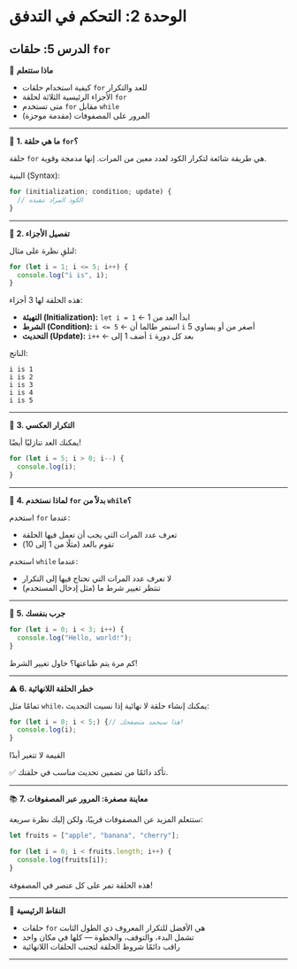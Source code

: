 # الوحدة 2: التحكم في التدفق

## الدرس 5: حلقات `for`

🧠 **ماذا ستتعلم**
*	كيفية استخدام حلقات `for` للعد والتكرار
*	الأجزاء الرئيسية الثلاثة لحلقة `for`
*	متى تستخدم `for` مقابل `while`
*	المرور على المصفوفات (مقدمة موجزة)

---

🔁 **1. ما هي حلقة `for`؟**

حلقة `for` هي طريقة شائعة لتكرار الكود لعدد معين من المرات. إنها مدمجة وقوية.

البنية (Syntax):
```javascript
for (initialization; condition; update) {
  // الكود المراد تنفيذه
}
```

---

👀 **2. تفصيل الأجزاء**

لنلقِ نظرة على مثال:
```javascript
for (let i = 1; i <= 5; i++) {
  console.log("i is", i);
}
```

هذه الحلقة لها 3 أجزاء:
*	**التهيئة (Initialization):** `let i = 1` ← ابدأ العد من 1
*	**الشرط (Condition):** `i <= 5` ← استمر طالما أن `i` أصغر من أو يساوي 5
*	**التحديث (Update):** `i++` ← أضف 1 إلى `i` بعد كل دورة

الناتج:
```
i is 1
i is 2
i is 3
i is 4
i is 5
```

---

🔄 **3. التكرار العكسي**

يمكنك العد تنازليًا أيضًا!
```javascript
for (let i = 5; i > 0; i--) {
  console.log(i);
}
```

---

🧠 **4. لماذا نستخدم `for` بدلاً من `while`؟**

استخدم `for` عندما:
*	تعرف عدد المرات التي يجب أن تعمل فيها الحلقة
*	تقوم بالعد (مثلًا من 1 إلى 10)

استخدم `while` عندما:
*	لا تعرف عدد المرات التي تحتاج فيها إلى التكرار
*	تنتظر تغيير شرط ما (مثل إدخال المستخدم)

---

🧪 **5. جرب بنفسك**
```javascript
for (let i = 0; i < 3; i++) {
  console.log("Hello, world!");
}
```
كم مرة يتم طباعتها؟ حاول تغيير الشرط!

---

⚠️ **6. خطر الحلقة اللانهائية**

تمامًا مثل `while`، يمكنك إنشاء حلقة لا نهائية إذا نسيت التحديث:
```javascript
for (let i = 0; i < 5;) {// هذا سيجمد متصفحك!
  console.log(i); 
}
```
 القيمة لا تتغير أبدًا

✅ تأكد دائمًا من تضمين تحديث مناسب في حلقتك.

---

📚 **7. معاينة مصغرة: المرور عبر المصفوفات**

ستتعلم المزيد عن المصفوفات قريبًا، ولكن إليك نظرة سريعة:
```javascript
let fruits = ["apple", "banana", "cherry"];

for (let i = 0; i < fruits.length; i++) {
  console.log(fruits[i]);
}
```
هذه الحلقة تمر على كل عنصر في المصفوفة!

---

🧠 **النقاط الرئيسية**
*	حلقات `for` هي الأفضل للتكرار المعروف ذي الطول الثابت
*	تشمل البدء، والتوقف، والخطوة — كلها في مكان واحد
*	راقب دائمًا شروط الحلقة لتجنب الحلقات اللانهائية


---